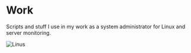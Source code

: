 # Work
Scripts and stuff I use in my work as a system administrator for Linux and server monitoring.

![Linus](https://i.giphy.com/media/xndHaRIcvge5y/giphy.gif)
